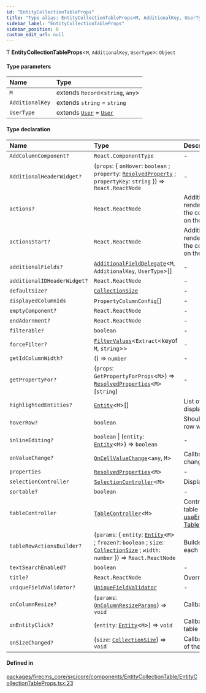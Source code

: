 ```yaml
---
id: "EntityCollectionTableProps"
title: "Type alias: EntityCollectionTableProps<M, AdditionalKey, UserType>"
sidebar_label: "EntityCollectionTableProps"
sidebar_position: 0
custom_edit_url: null
---
```


Ƭ **EntityCollectionTableProps**\<`M`, `AdditionalKey`, `UserType`\>: `Object`

#### Type parameters

| Name | Type |
| :------ | :------ |
| `M` | extends `Record`\<`string`, `any`\> |
| `AdditionalKey` | extends `string` = `string` |
| `UserType` | extends [`User`](User.md) = [`User`](User.md) |

#### Type declaration

| Name | Type | Description |
| :------ | :------ | :------ |
| `AddColumnComponent?` | `React.ComponentType` | - |
| `AdditionalHeaderWidget?` | (`props`: \{ `onHover`: `boolean` ; `property`: [`ResolvedProperty`](ResolvedProperty.md) ; `propertyKey`: `string`  }) => `React.ReactNode` | - |
| `actions?` | `React.ReactNode` | Additional component that renders actions such as buttons in the collection toolbar, displayed on the right side |
| `actionsStart?` | `React.ReactNode` | Additional component that renders actions such as buttons in the collection toolbar, displayed on the left side |
| `additionalFields?` | [`AdditionalFieldDelegate`](../interfaces/AdditionalFieldDelegate.md)\<`M`, `AdditionalKey`, `UserType`\>[] | - |
| `additionalIDHeaderWidget?` | `React.ReactNode` | - |
| `defaultSize?` | [`CollectionSize`](CollectionSize.md) | - |
| `displayedColumnIds` | `PropertyColumnConfig`[] | - |
| `emptyComponent?` | `React.ReactNode` | - |
| `endAdornment?` | `React.ReactNode` | - |
| `filterable?` | `boolean` | - |
| `forceFilter?` | [`FilterValues`](FilterValues.md)\<`Extract`\<keyof `M`, `string`\>\> | - |
| `getIdColumnWidth?` | () => `number` | - |
| `getPropertyFor?` | (`props`: `GetPropertyForProps`\<`M`\>) => [`ResolvedProperties`](ResolvedProperties.md)\<`M`\>[`string`] | - |
| `highlightedEntities?` | [`Entity`](../interfaces/Entity.md)\<`M`\>[] | List of entities that will be displayed as selected; |
| `hoverRow?` | `boolean` | Should apply a different style to a row when hovering |
| `inlineEditing?` | `boolean` \| (`entity`: [`Entity`](../interfaces/Entity.md)\<`M`\>) => `boolean` | - |
| `onValueChange?` | [`OnCellValueChange`](OnCellValueChange.md)\<`any`, `M`\> | Callback when a cell value changes. |
| `properties` | [`ResolvedProperties`](ResolvedProperties.md)\<`M`\> | - |
| `selectionController` | [`SelectionController`](SelectionController.md)\<`M`\> | Display these entities as selected |
| `sortable?` | `boolean` | - |
| `tableController` | [`TableController`](TableController.md)\<`M`\> | Controller holding the logic for the table [useEntityCollectionTableController](../functions/useEntityCollectionTableController.md) [TableController](TableController.md) |
| `tableRowActionsBuilder?` | (`params`: \{ `entity`: [`Entity`](../interfaces/Entity.md)\<`M`\> ; `frozen?`: `boolean` ; `size`: [`CollectionSize`](CollectionSize.md) ; `width`: `number`  }) => `React.ReactNode` | Builder for creating the buttons in each row |
| `textSearchEnabled?` | `boolean` | - |
| `title?` | `React.ReactNode` | Override the title in the toolbar |
| `uniqueFieldValidator?` | [`UniqueFieldValidator`](UniqueFieldValidator.md) | - |
| `onColumnResize?` | (`params`: [`OnColumnResizeParams`](OnColumnResizeParams.md)) => `void` | Callback when a column is resized |
| `onEntityClick?` | (`entity`: [`Entity`](../interfaces/Entity.md)\<`M`\>) => `void` | Callback when anywhere on the table is clicked |
| `onSizeChanged?` | (`size`: [`CollectionSize`](CollectionSize.md)) => `void` | Callback when the selected size of the table is changed |

#### Defined in

[packages/firecms_core/src/core/components/EntityCollectionTable/EntityCollectionTableProps.tsx:23](https://github.com/FireCMSco/firecms/blob/d45f3739/packages/firecms_core/src/core/components/EntityCollectionTable/EntityCollectionTableProps.tsx#L23)
